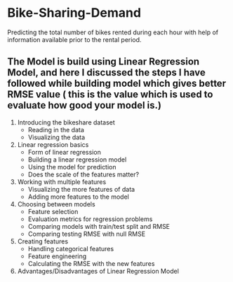 # Bike-Sharing-Demand
Predicting the total number of bikes rented during each hour with help of information available prior to the rental period.


## The Model is build using Linear Regression Model, and here I discussed the steps I have followed while building model which gives better RMSE value ( this is the value which is used to evaluate how good your model is.)
1. Introducing the bikeshare dataset
    - Reading in the data
    - Visualizing the data
2. Linear regression basics
    - Form of linear regression
    - Building a linear regression model
    - Using the model for prediction
    - Does the scale of the features matter?
3. Working with multiple features
    - Visualizing the more features of data 
    - Adding more features to the model
4. Choosing between models
    - Feature selection
    - Evaluation metrics for regression problems
    - Comparing models with train/test split and RMSE
    - Comparing testing RMSE with null RMSE
5. Creating features
    - Handling categorical features
    - Feature engineering
    - Calculating the RMSE with the new features
6. Advantages/Disadvantages of Linear Regression Model















